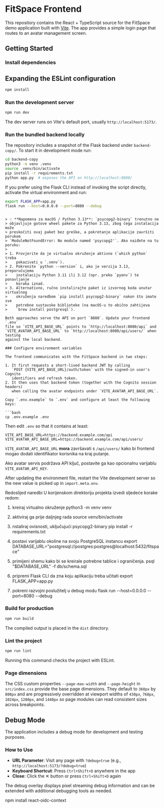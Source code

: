 # FitSpace Frontend

This repository contains the React + TypeScript source for the FitSpace demo application built with [Vite](https://vitejs.dev/). The app provides a simple login page that routes to an avatar management screen.

## Getting Started

### Install dependencies

## Expanding the ESLint configuration
```bash
npm install
```

### Run the development server
```bash
npm run dev
```
The dev server runs on Vite's default port, usually `http://localhost:5173/`.

### Run the bundled backend locally

The repository includes a snapshot of the Flask backend under
`backend-copy/`. To start it in development mode run:

```bash
cd backend-copy
python3 -m venv .venv
source .venv/bin/activate
pip install -r requirements.txt
python app.py  # exposes the API on http://localhost:8080/
```

If you prefer using the Flask CLI instead of invoking the script directly,
activate the virtual environment and run:

```bash
export FLASK_APP=app.py
flask run --host=0.0.0.0 --port=8080 --debug
```

```

> 💡 **Napomena za macOS / Python 3.13**: `psycopg2-binary` trenutno ne
> objavljuje gotove wheel pakete za Python 3.13, zbog čega instalacija može
> preskočiti ovaj paket bez greške, a pokretanje aplikacije završiti porukom
> `ModuleNotFoundError: No module named 'psycopg2'`. Ako naiđete na tu poruku:
>
> 1. Provjerite da je virtualno okruženje aktivno (`which python` treba
>    pokazivati u `.venv`).
> 2. Pokrenite `python --version` i, ako je verzija 3.13, preporučujemo
>    instalaciju Python 3.11 ili 3.12 (npr. preko `pyenv`) te ponavljanje
>    koraka iznad.
> 3. Alternativno, ručno instalirajte paket iz izvornog koda unutar virtualnog
>    okruženja naredbom `pip install psycopg2-binary` nakon što imate sve
>    potrebne sustavske biblioteke (na macOS-u to obično zahtijeva
>    `brew install postgresql`).

Both approaches serve the API on port `8080`. Update your frontend `.env`
file so `VITE_API_BASE_URL` points to `http://localhost:8080/api` and
`VITE_AVATAR_API_BASE_URL` to `http://localhost:8080/api/users/` when testing
against the local backend.

### Configure environment variables

The frontend communicates with the FitSpace backend in two steps:

1. It first requests a short-lived backend JWT by calling
   `POST {VITE_API_BASE_URL}/auth/token` with the signed-in user's Cognito
   identifiers and refresh token.
2. It then uses that backend token (together with the Cognito session headers)
   when calling the avatar endpoints under `VITE_AVATAR_API_BASE_URL`.

Copy `.env.example` to `.env` and configure at least the following keys:

```bash
cp .env.example .env
```

Then edit `.env` so that it contains at least:

```dotenv
VITE_API_BASE_URL=https://backend.example.com/api
VITE_AVATAR_API_BASE_URL=https://backend.example.com/api/users/
```
`VITE_AVATAR_API_BASE_URL` **mora** završavati s `/api/users/` kako bi frontend
mogao dodati identifikator korisnika na kraj putanje.

Ako avatar servis podržava API ključ, postavite ga kao opcionalnu varijablu
`VITE_AVATAR_API_KEY`.

After updating the environment file, restart the Vite development server so the
new value is picked up in `import.meta.env`.

Redoslijed naredbi
U korijenskom direktoriju projekta izvedi sljedeće korake redom:
1. kreiraj virtualno okruženje
python3 -m venv venv 
2. aktiviraj ga prije daljnjeg rada
source venv/bin/activate 
3. nstaliraj ovisnosti, uključujući psycopg2-binary
pip install -r requirements.txt 
1. postavi varijablu okoline na svoju PostgreSQL instancu
export DATABASE_URL="postgresql://postgres:postgres@localhost:5432/fitspace"

5. primijeni shemu kako bi se kreirale potrebne tablice i ograničenja.
psql "$DATABASE_URL" -f db/schema.sql 
6. pripremi Flask CLI da zna koju aplikaciju treba učitati
export FLASK_APP=app.py 
7. pokreni razvojni poslužitelj u debug modu
flask run --host=0.0.0.0 --port=8080 --debug
### Build for production
```bash
npm run build
```

The compiled output is placed in the `dist` directory.

### Lint the project
```bash
npm run lint
```

Running this command checks the project with ESLint.

### Page dimensions

The CSS custom properties `--page-max-width` and `--page-height` in
`src/index.css` provide the base page dimensions. They default to `360px`
by `800px` and are progressively overridden at viewport widths of `430px`,
`768px`, `1024px`, `1280px`, and `1440px` so page modules can read consistent
sizes across breakpoints.

## Debug Mode

The application includes a debug mode for development and testing purposes.

### How to Use
- **URL Parameter**: Visit any page with `?debug=true` (e.g., `http://localhost:5173/?debug=true`)
- **Keyboard Shortcut**: Press `Ctrl+Shift+D` anywhere in the app
- **Close**: Click the ✕ button or press `Ctrl+Shift+D` again

The debug overlay displays pixel streaming debug information and can be extended with additional debugging tools as needed.

npm install react-oidc-context  